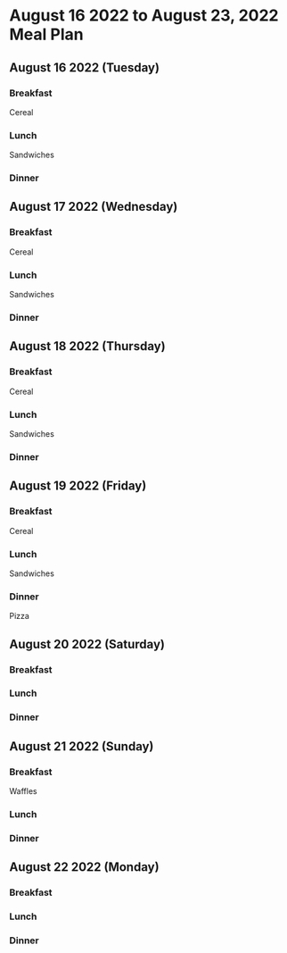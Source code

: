 # August 16 2022 to August 23, 2022 Meal Plan

## August 16 2022 (Tuesday)

### Breakfast

Cereal

### Lunch

Sandwiches

### Dinner



## August 17 2022 (Wednesday)

### Breakfast

Cereal

### Lunch

Sandwiches 

### Dinner



## August 18 2022 (Thursday)

### Breakfast 

Cereal 

### Lunch

Sandwiches

### Dinner



## August 19 2022 (Friday)

### Breakfast 

Cereal

### Lunch 

Sandwiches 

### Dinner

Pizza

## August 20 2022 (Saturday)

### Breakfast 


### Lunch 


### Dinner 


## August 21 2022 (Sunday)

### Breakfast 

Waffles

### Lunch 


### Dinner 


## August 22 2022 (Monday)

### Breakfast 


### Lunch 


### Dinner 


